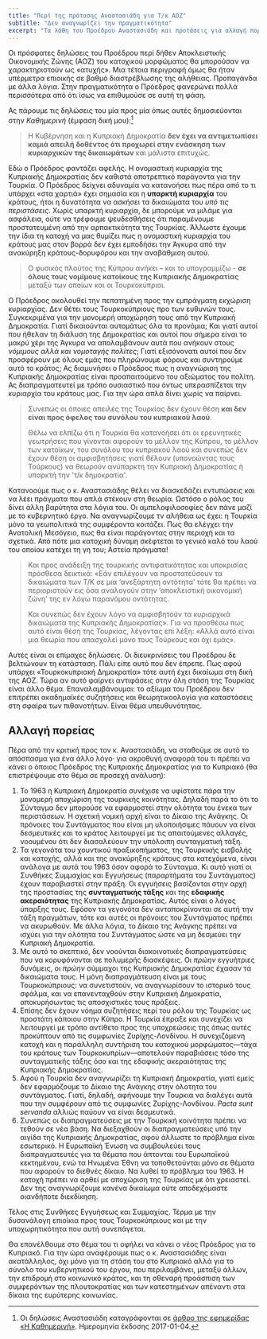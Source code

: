 ```yaml
---
title: "Περί της πρότασης Αναστασιάδη για Τ/κ ΑΟΖ"
subtitle: "Δεν αναγνωρίζει την πραγματικότητα"
excerpt: "Τα λάθη του Προέδρου Αναστασιάδη και προτάσεις για αλλαγή πορείας"
---
```

Οι πρόσφατες δηλώσεις του Προέδρου περί δήθεν Αποκλειστικής Οικονομικής Ζώνης (ΑΟΖ) του κατοχικού μορφώματος θα μπορούσαν να χαρακτηριστούν ως «ατυχής». Μια τέτοια περιγραφή όμως θα ήταν υπέρμετρα επιοικής σε βαθμό διαστρέβλωσης της αλήθειας. Προπαγάνδα με άλλα λόγια. Στην πραγματικότητα ο Πρόεδρος φανερώνει πολλά περισσότερα από ότι ίσως να επιθυμούσε σε αυτή τη φάση.

Ας πάρουμε τις δηλώσεις του μία προς μία όπως αυτές δημοσιεύονται στην *Καθημερινή* (έμφαση δική μου):[^KathimeriniQuote]

> Η Κυβέρνηση και η Κυπριακή Δημοκρατία **δεν έχει να αντιμετωπίσει καμιά απειλή δοθέντος ότι προχωρεί στην ενάσκηση των κυριαρχικών της δικαιωμάτων** και μάλιστα επιτυχώς.

Εδώ ο Πρόεδρος φαντάζει αφελής. Η ονομαστική κυριαρχία της Κυπριακής Δημοκρατίας δεν καθιστά αποτρεπτικό παράγοντα για την Τουρκία. Ο Πρόεδρος δείχνει αδυναμία να κατανοήσει πως πέρα από το τι υπάρχει «στα χαρτιά» έχει σημασία και η **υπαρκτή κυριαρχία** του κράτους, ήτοι η δυνατότητα να ασκήσει τα δικαιώματα του *υπό τις περιστάσεις*. Χωρίς υπαρκτή κυριαρχία, δε μπορούμε να μιλάμε για ασφάλεια, ούτε να τρέφουμε ψευδεσθήσεις ότι παραμένουμε προστατευμένη από την αρπακτικότητα της Τουρκίας. Άλλωστε έχουμε την ίδια τη κατοχή να μας θυμίζει πως η ονομαστική κυριαρχία του κράτους μας στον βορρά δεν έχει εμποδήσει την Άγκυρα από την ανακύρηξη κράτους-δορυφόρου και την αναβάθμιση αυτού.

> Ο φυσικός πλούτος της Κύπρου ανήκει – και το υπογραμμίζω - **σε όλους τους νομίμους κατοίκους της Κυπριακής Δημοκρατίας** μεταξύ των οποίων και οι Τουρκοκύπριοι.

Ο Πρόεδρος ακολουθεί την πεπατημένη προς την εμπράγματη εκχώριση κυριαρχίας. Δεν θέτει τους Τουρκοκύπριους προ των ευθυνών τους. Συγκεκριμένα για την μονομερή αποχώρηση τους από την Κυπριακή Δημοκρατία. Γιατί δικαιούνται αυτομάτως όλα τα προνόμια; Και γιατί αυτοί που ήθελαν τη διάλυση της Δημοκρατίας και αυτοί που σήμερα είναι το μακρύ χέρι της Άγκυρα να απολαμβάνουν αυτά που ανήκουν στους *νόμιμους αλλά και νομοταγής πολίτες*; Γιατί εξισόνονατι αυτοί που δεν προσφέρουν με όλους εμάς που πληρώνουμε φόρους και συντηρούμε αυτό το κράτος; Ας διαμυνήσει ο Πρόεδρος πως η αναγνώριση της Κυπριακής Δημοκρατίας είναι προαπαιτούμενο του αξιώματος του πολίτη. Ας διαπραγματευτεί με τρόπο ουσιαστικό που όντως υπερασπίζεται την κυριαρχία του κράτους μας. Για την ώρα απλά δίνει χωρίς να παίρνει.

> Συνεπώς οι όποιες απειλές της Τουρκίας δεν έχουν θέση **και δεν είναι προς όφελος του συνόλου του κυπριακού λαού**.
>
> Θέλω να ελπίζω ότι η Τουρκία θα κατανοήσει ότι οι ερευνητικές γεωτρήσεις που γίνονται αφορούν το μέλλον της Κύπρου, το μέλλον των κατοίκων, του συνόλου του κυπριακού λαού και συνεπώς δεν έχουν θέση οι αμφισβητήσεις γιατί θέλουν (υπονοώντας τους Τούρκους) να θεωρούν ανύπαρκτη την Κυπριακή Δημοκρατίας ή υπαρκτή την 'τ/κ δημοκρατία'.

Κατανοούμε πως ο κ. Αναστασιάδης θέλει να διασκεδάζει εντυπώσεις και να λέει πράγματα που απλά στέκουν στη θεωρία. Ωστόσο ο ρόλος του δίνει άλλη βαρύτητα στα λόγια του. Οι αμπελοφιλοσοφίες δεν πάνε μαζί με το κυβερνητικό έργο. Να αναγνωρίζουμε τν αλήθεια ως έχει: η Τουρκία μόνο τα γεωπολιτικά της συμφέροντα κοιτάζει. Πως θα ελέγχει την Ανατολική Μεσόγειο, πως θα είναι παράγοντας στην περιοχή και τα σχετικά. Από πότε μια κατοχική δύναμη σκέφτεται το γενικό καλό του λαού του οποίου κατέχει τη γη του; Αστεία πράγματα!

> Και προς ανάδειξη της τουρκικής αντιφατικότητας και υποκρισίας πρόσθεσα δεικτικά: «Εάν επιλέγουν να προστατεύσουν τα δικαιώματα των Τ/Κ σε μια ‘ανεξάρτητη οντότητα’ τότε θα πρέπει να περιοριστούν εις όσα αναλογούν στην ‘αποκλειστική οικονομική ζώνη’ της εν λόγω παρανόμου οντότητας.
>
> Και συνεπώς δεν έχουν λόγο να αμφισβητούν τα κυριαρχικά δικαιώματα της Κυπριακής Δημοκρατίας». Για να προσθέσω πως αυτό είναι θέση της Τουρκίας, λέγοντας επί λέξη: «Αλλά αυτό είναι μια θεωρία που απασχολεί μόνο τους Τούρκους και όχι εμάς».

Αυτές είναι οι επίμαχες δηλώσεις. Οι διευκρινίσεις του Προέδρου δε βελτιώνουν τη κατάσταση. Πάλι είπε αυτό που δεν έπρεπε. Πως αφού υπάρχει «Τουρκοκυπριακή Δημοκρατία» τότε αυτή έχει δικαίωμα στη δική της ΑΟΖ. Τώρα αν αυτό φαίρνει αντιφάσεις στην όλη στάση της Τουρκίας είναι άλλο θέμα. Επαναλαμβάνουμαι: το αξίωμα του Προέδρου δεν επιτρέπει ακαδημαϊκές συζητήσεις και θεωρητικοολογία για καταστάσεις στη σφαίρα των πιθανοτήτων. Είναι θέμα υπευθυνότητας.

## Αλλαγή πορείας

Πέρα από την κριτική προς τον κ. Αναστασιάδη, να σταθούμε σε αυτό το απόσπασμα για ένα άλλο λόγο· για ακροθυγή αναφορά του τι πρέπει να κάνει ο όποιος Πρόεδρος της Κυπριακής Δημοκρατίας για το Κυπριακό (θα επιστρέψουμε στο θέμα σε προσεχή ανάλυση):

1. Το 1963 η Κυπριακή Δημοκρατία συνέχισε να υφίστατε πάρα την μονομερή αποχώριση της τουρκικής κοινότητας. Δηλαδή παρά το ότι το Σύνταγμα δεν μπορούσε να εφαρμοστεί στην ολότητα του ένεκα των περιστάσεων. Η σχετική νομική αρχή είναι το Δίκαιο της Ανάγκης. Οι πρόνοιες του Συντάγματος που είναι μη υλοποιήσιμες πάυουν να είναι δεσμευτικές και το κράτος λειτουργεί με τις απαιτούμενες αλλαγές, νοουμένου ότι δεν διασαλεύουν την υπόλοιπη συνταγματική τάξη.
2. Τα γεγονότα του χουντικού πραξικοπήματος, της Τουρκικής εισβολής και κατοχής, αλλά και της ανακύρηξης κράτους στα κατεχόμενα, είναι ανάλογα με αυτά του 1963 όσον αφορά το Σύνταγμα. Κι αυτό γιατί οι Συνθήκες Συμμαχίας και Εγγυήσεως (παραρτήματα του Συντάγματος) έχουν παραβιαστεί στην πράξη. Οι εγγυήσεις βασίζονται στην αρχή της προστασίας της **συνταγματικής τάξης** και της **εδαφικής ακεραιότητας** της Κυπριακής Δημοκρατίας. Αυτός είναι ο λόγος ύπαρξης τους. Εφόσον τα γεγονότα δεν ανταποκρίνονται σε αυτή την τάξη πραγμάτων, τότε και αυτές οι πρόνοιες του Συντάγματος πρέπει να ακυρωθούν. Με άλλα λόγια, το Δίκαιο της Ανάγκης πρέπει να ισχύει για την ολότητα του Συντάγματος ώστε να μη δεσμεύει την Κυπριακή Δημοκρατία.
3. Με αυτό το σκεπτικό, δεν νοούνται διακοινοτικές διαπραγματεύσεις που να κορυφόνονται σε πολυμερής διασκέψεις. Οι *πρώην* εγγυήτριες δυνάμεις, οι *πρώην* σύμμαχοι της Κυπριακής Δημοκρατίας έχασαν τα δικαιώματα τους. Η μόνη διαπραγμάτευση είναι με τους Τουρκοκύπριους: να συνετιστούν, να αναγνωρίσουν το ιστορικό τους σφάλμα, και να επανενταχθούν στην Κυπριακή Δημοκρατία, αποκυρήσωντας τις αποσχιστικές τους πράξεις.
4. Επίσης δεν έχουν νόημα συζητήσεις περί του ρόλου της Τουρκίας ως προστάτη κάποιου στην Κύπρο. Η Τουρκία έπραξε και συνεχίζει να λειτουργεί με τρόπο αντίθετο προς της υποχρεώσεις της όπως αυτές προκύπτουν από τις συμφωνίες Ζυρίχης-Λονδίνου. Η συνεχιζόμενη κατοχή και η παράλληλη συντήριση του κατοχικού μορφώματος—τάχα του κράτους των Τουρκοκυπρίων—αποτελούν παραβιάσεις τόσο της συνταγματικής τάξης όσο και της εδαφικής ακεραιότητας της Κυπριακής Δημοκρατίας.
5. Αφού η Τουρκία δεν αναγνωρίζει τη Κυπριακή Δημοκρατία, γιατί εμείς δεν εφαρμόζουμε το Δίκαιο της Ανάγκης στην όλοτητα του συντάγματος. Γιατί, δηλαδή, αφήνουμε την Τουρκια να διαλέγει αυτά που την συμφέρουν από τις συμφωνίες Ζυρίχης-Λονδίνου. *Pacta sunt servanda* αλλιώς παύουν να είναι δεσμευτικά.
6. Συνεπώς οι διαπραγματεύσεις με την Τουρκική κοινότητα πρέπει να τεθούν σε νέα βάση. Να διεξαχθούν οι διαπραγματεύσεις υπό την αιγίδα της Κυπριακής Δημοκρατίας, αφού άλλωστε το πρόβλημα είναι εσωτερικό. Η Ευρωπαϊκή Ένωση να συμβουλεύει τους διαπραγματευτές για τα θέματα που άπτονται του Ευρωπαϊκού κεκτημένου, ενώ τα Ηνωμένα Έθνη να τοποθετούνται μόνο σε θέματα που αφορούν το διεθνές δίκαιο. Να λυθεί το πρόβλημα του 1963. Η κατοχή πρέπει να αρθεί με αποχώριση της Τουρκίας με ότι χρειαστεί. Δεν της αναγνωρίζουμε κανένα δικαίωμα ούτε αποδεχόμαστε οιανδήποτε διεκδίκηση.

Τέλος στις Συνθήκες Εγγυήσεως και Συμμαχίας. Τέρμα με την δυσανάλογη επιοίκια προς τους Τουρκοκύπριους και με την υποχωρητικότητα που αυτή συνεπάγεται.

Θα επανέλθουμε στο θέμα του τι οφήλει να κάνει ο νέος Πρόεδρος για το Κυπριακό. Για την ώρα αναφέρουμε πως ο κ. Αναστασιάδης είναι ακατάλληλος, όχι μόνο για τη στάση του στο Κυπριακό αλλά για το σύνολο του κυβερνητικού του έργου, που περιλαμβάνει, μεταξύ άλλων, την επιδρομή στο κοινωνικό κράτος, και τη σθεναρή προάσπιση των συμφερόντων της πλουτοκρατίας και των κατεστημένων απέναντι στα δίκαια της ευρύτερης κοινωνίας.

[^KathimeriniQuote]: Οι δηλώσεις Αναστασιάδη καταγράφονται σε [άρθρο της εφημερίδας «Η Καθημερινή»](http://www.kathimerini.com.cy/gr/politiki/anastasiadis-gia-aoz-parapoiithike-eskemmena-i-dilosi-moy). Ημερομηνία έκδοσης 2017-01-04.
